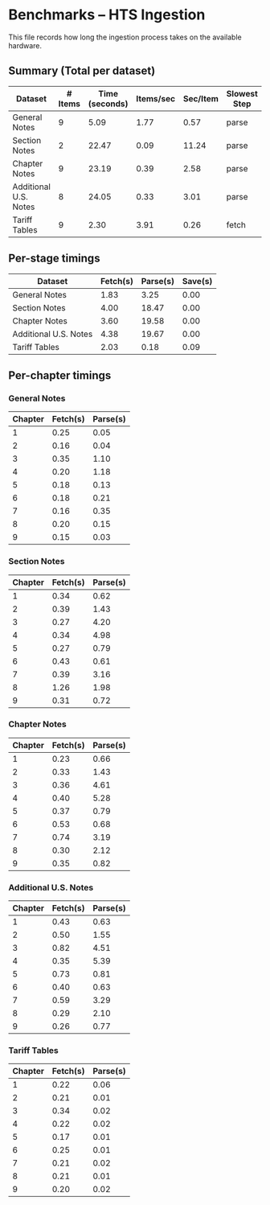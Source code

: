 # Benchmarks – HTS Ingestion

This file records how long the ingestion process takes on the available hardware.

## Summary (Total per dataset)

| Dataset              | # Items | Time (seconds) | Items/sec | Sec/Item | Slowest Step |
|----------------------|---------|----------------|-----------|----------|--------------|
| General Notes        |     9 |       5.09 |      1.77 |      0.57 | parse        |
| Section Notes        |     2 |      22.47 |      0.09 |     11.24 | parse        |
| Chapter Notes        |     9 |      23.19 |      0.39 |      2.58 | parse        |
| Additional U.S. Notes |     8 |      24.05 |      0.33 |      3.01 | parse        |
| Tariff Tables        |     9 |       2.30 |      3.91 |      0.26 | fetch        |

## Per-stage timings

| Dataset              | Fetch(s) | Parse(s) | Save(s) |
|----------------------|----------|----------|---------|
| General Notes        |     1.83 |     3.25 |    0.00 |
| Section Notes        |     4.00 |    18.47 |    0.00 |
| Chapter Notes        |     3.60 |    19.58 |    0.00 |
| Additional U.S. Notes |     4.38 |    19.67 |    0.00 |
| Tariff Tables        |     2.03 |     0.18 |    0.09 |

## Per-chapter timings

### General Notes

| Chapter | Fetch(s) | Parse(s) |
|---------|----------|----------|
|       1 |     0.25 |     0.05 |
|       2 |     0.16 |     0.04 |
|       3 |     0.35 |     1.10 |
|       4 |     0.20 |     1.18 |
|       5 |     0.18 |     0.13 |
|       6 |     0.18 |     0.21 |
|       7 |     0.16 |     0.35 |
|       8 |     0.20 |     0.15 |
|       9 |     0.15 |     0.03 |

### Section Notes

| Chapter | Fetch(s) | Parse(s) |
|---------|----------|----------|
|       1 |     0.34 |     0.62 |
|       2 |     0.39 |     1.43 |
|       3 |     0.27 |     4.20 |
|       4 |     0.34 |     4.98 |
|       5 |     0.27 |     0.79 |
|       6 |     0.43 |     0.61 |
|       7 |     0.39 |     3.16 |
|       8 |     1.26 |     1.98 |
|       9 |     0.31 |     0.72 |

### Chapter Notes

| Chapter | Fetch(s) | Parse(s) |
|---------|----------|----------|
|       1 |     0.23 |     0.66 |
|       2 |     0.33 |     1.43 |
|       3 |     0.36 |     4.61 |
|       4 |     0.40 |     5.28 |
|       5 |     0.37 |     0.79 |
|       6 |     0.53 |     0.68 |
|       7 |     0.74 |     3.19 |
|       8 |     0.30 |     2.12 |
|       9 |     0.35 |     0.82 |

### Additional U.S. Notes

| Chapter | Fetch(s) | Parse(s) |
|---------|----------|----------|
|       1 |     0.43 |     0.63 |
|       2 |     0.50 |     1.55 |
|       3 |     0.82 |     4.51 |
|       4 |     0.35 |     5.39 |
|       5 |     0.73 |     0.81 |
|       6 |     0.40 |     0.63 |
|       7 |     0.59 |     3.29 |
|       8 |     0.29 |     2.10 |
|       9 |     0.26 |     0.77 |

### Tariff Tables

| Chapter | Fetch(s) | Parse(s) |
|---------|----------|----------|
|       1 |     0.22 |     0.06 |
|       2 |     0.21 |     0.01 |
|       3 |     0.34 |     0.02 |
|       4 |     0.22 |     0.02 |
|       5 |     0.17 |     0.01 |
|       6 |     0.25 |     0.01 |
|       7 |     0.21 |     0.02 |
|       8 |     0.21 |     0.01 |
|       9 |     0.20 |     0.02 |

